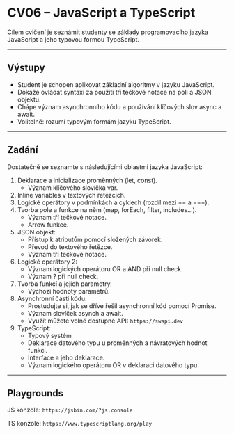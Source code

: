 # CV06 – JavaScript a TypeScript

Cílem cvičení je seznámit studenty se základy programovacího jazyka JavaScript a jeho typovou formou TypeScript.

---

## Výstupy

- Student je schopen aplikovat základní algoritmy v jazyku JavaScript.
- Dokáže ovládat syntaxi za použití tří tečkové notace na poli a JSON objektu.
- Chápe význam asynchronního kódu a používání klíčových slov async a await.
- Volitelně: rozumí typovým formám jazyku TypeScript.

---

## Zadání

Dostatečně se seznamte s následujícími oblastmi jazyka JavaScript:

1. Deklarace a inicializace proměnných (let, const).
    - Význam klíčového slovíčka var.
2. Inline variables v textových řetězcích.
3. Logické operátory v podmínkách a cyklech (rozdíl mezi == a ===).
3. Tvorba pole a funkce na něm (map, forEach, filter, includes…).
   - Význam tří tečkové notace.
   - Arrow funkce.
4. JSON objekt:
    - Přístup k atributům pomocí složených závorek.
    - Převod do textového řetězce.
    - Význam tří tečkové notace.
5. Logické operátory 2:
   - Význam logických operátoru OR a AND při null check.
   - Význam ? při null check.
6. Tvorba funkcí a jejich parametry.
   - Výchozí hodnoty parametrů.
7. Asynchronní části kódu:
    - Prostudujte si, jak se dříve řešil asynchronní kód pomocí Promise.
    - Význam slovíček asynch a await.
    - Využít můžete volně dostupné API: `https://swapi.dev`
8. TypeScript:
    - Typový systém
    - Deklarace datového typu u proměnných a návratových hodnot funkcí.
    - Interface a jeho deklarace.
    - Význam logického operátoru OR v deklaraci datového typu.

---

## Playgrounds

JS konzole: `https://jsbin.com/?js,console`

TS konzole: `https://www.typescriptlang.org/play `
